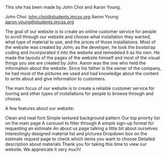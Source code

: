 This site has been made by John Choi and Aaron Young.

John Choi: john.choi@students.jmcss.org Aaron Young: aaron.young@students.jmcss.org

The goal of our website is to create an online customer service for people to scroll through our website and choose what installation they wanted, what type of material to use, and the prices of those installations. Most of the website was created by John; as the developer, he took the bootstrap coding and incorporated it into the website and remodeled it as his own. He made the layouts of the pages of the website himself and most of the visual things you see are created by John. Aaron was the one who held the information about the website. Since his father is the owner of the company, he had most of the pictures we used and had knowledge about the content to write about and give information to customers.

The main focus of our website is to create a reliable customer service for looring and other types of installations for people to browse through and choose.

A few features about our website:

Clean and neat font
Simple textured background pattern
Our top priority list on the main page
A carousel to filter through
A simple sign-up format for requesting an estimate
An about us page talking a little bit about ourselves
Interestingly designed material list and pictures
Dropdown box on the estimate request page to check which items you want to choose
Detailed description about materials
Thank you for taking this time to view our website. We appreicate it very much!
